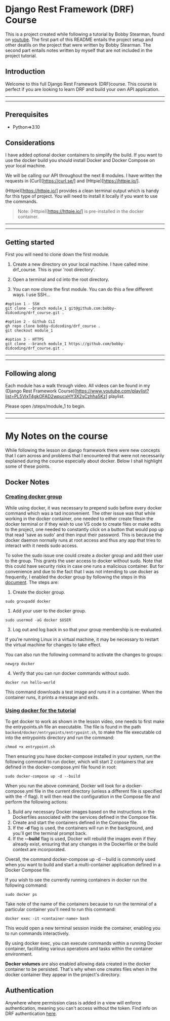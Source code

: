# Django Rest Framework (DRF) Course
This is a project created while following a tutorial by Bobby Stearman, found on [youtube](https://www.youtube.com/watch?v=tujhGdn1EMI&t=1448s&ab_channel=freeCodeCamp.org).
The first part of this README entails the project setup and other deatils on the project that were written by Bobby Stearman. The second part entails notes written by myself that are not included in the project tutorial.

## Introduction
Welcome to this full Django Rest Framework (DRF)course. 
This course is perfect if you are looking to learn DRF and build your own API application.
***
***

## Prerequisites
- Python=>3.10

## Considerations
I have added optional docker containers to simplify the build. If you want to use the docker build you should install Docker and Docker Compose on your local machine.

We will be calling our API throughout the next 8 modules. I have written the requests in (Curl)[https://curl.se/] and (Httpie)[https://httpie.io/]. 

(Httpie)[https://httpie.io/] provides a clean terminal output which is handy for this type of project. You will need to install it locally if you want to use the commands.
>Note: (Httpie)[https://httpie.io/] is pre-installed in the docker container.
***
***

## Getting started
First you will need to clone down the first module.

1) Create a new directory on your local machine. I have called mine drf_course. This is your 'root directory'.

2) Open a terminal and cd into the root directory.

3) You can now clone the first module. You can do this a few different ways. I use SSH...

```
#option 1 - SSH
git clone --branch module_1 git@github.com:bobby-didcoding/drf_course.git .

#option 2 - Github CLI
gh repo clone bobby-didcoding/drf_course .
git checkout module_1

#option 3 - HTTPS
git clone --branch module_1 https://github.com/bobby-didcoding/drf_course.git .
```

***
***

## Following along
Each module has a walk through video. All videos can be found in my (Django Rest Framework Course)[https://www.youtube.com/playlist?list=PL5VlxT4gkOFAD2wpucxHY3X2sCzhha5Kz] playlist.

Please open /steps/module_1 to begin.
***
***


# My Notes on the course
While following the lesson on django framework there were new concepts that I cam across and problems that I encountered that were not necessarily explained during the course especially about docker. Below I shall highlight some of these points.

## Docker Notes
### <u> Creating docker group</u>
While using docker, it was necessary to prepend sudo before every docker command which was a tad inconvenient. The other issue was that while working in the docker container, one needed to either create filesin the docker terminal or if they wish to use VS code to create files or make edits to the project, one needed to constantly click on a button that would pop up that read 'save as sudo' and then input their password. This is because the docker daemon normally runs at root access and thus any app that tries to interact with it needs sudo access.

To solve the sudo issue one could create a docker group and add their user to the group. This grants the user access to docker without sudo. Note that this could have security risks in case one runs a malicious container. But for convenience and due to the fact that I was not intending to use docker as frequently, I enabled the docker group by following the steps in this [document](https://docs.docker.com/engine/install/linux-postinstall/#manage-docker-as-a-non-root-user). The steps are:

1. Create the docker group.
```
sudo groupadd docker
```
1. Add your user to the docker group.

```
sudo usermod -aG docker $USER
```

3. Log out and log back in so that your group membership is re-evaluated.

If you’re running Linux in a virtual machine, it may be necessary to restart the virtual machine for changes to take effect.

You can also run the following command to activate the changes to groups:
```
newgrp docker
```
4. Verify that you can run docker commands without sudo.
```
docker run hello-world
```
This command downloads a test image and runs it in a container. When the container runs, it prints a message and exits.

### <u> Using docker for the tutorial</u>
To get docker to work as shown in the lesson video, one needs to first make the entrypoints.sh file an executable. The file is found in the path `backend/docker/entrypoints/entrypoint.sh`, to make the file executable cd into the entrypoints directory and run the command:

```
chmod +x entrypoint.sh
```

Then ensuring you have docker-compose installed in your system, run the following command to run docker, which will start 2 containers that are defined in the docker-compose.yml file found in root:

```
sudo docker-compose up -d --build
```
When you run the above command, Docker will look for a docker-compose.yml file in the current directory (unless a different file is specified with the -f flag). It will then read the configuration in the Compose file and perform the following actions:

1. Build any necessary Docker images based on the instructions in the Dockerfiles associated with the services defined in the Compose file.
2. Create and start the containers defined in the Compose file.
3. If the **-d** flag is used, the containers will run in the background, and you'll get the terminal prompt back.
4. If the **--build** flag is used, Docker will rebuild the images even if they already exist, ensuring that any changes in the Dockerfile or the build context are incorporated.

Overall, the command docker-compose up -d --build is commonly used when you want to build and start a multi-container application defined in a Docker Compose file.

If you wish to see the currently running containers in docker run the following command:

```
sudo docker ps
```
Take note of the name of the containers because to run the terminal of a particular container you'll need to run this command:
```
docker exec -it <container-name> bash
```
This would open a new terminal session inside the container, enabling you to run commands interactively.

By using docker exec, you can execute commands within a running Docker container, facilitating various operations and tasks within the container environment.

**Docker volumes** are also enabled allowing data created in the docker container to be persisted. That's why when one creates files when in the docker container they appear in the project's directory.

## Authentication
Anywhere where permission class is added in a view will enforce authentication, meaning you can't access without the token.
Find info on DRF authentication [here](https://www.django-rest-framework.org/api-guide/authentication/).

